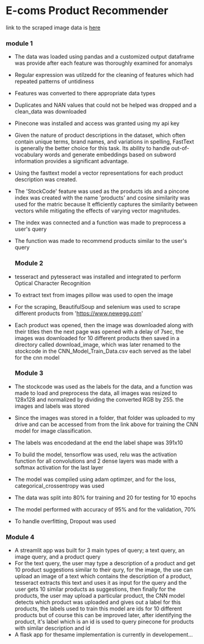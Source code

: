 # E-coms Product Recommender

link to the scraped image data is [here](https://drive.google.com/drive/folders/1F4YVmGjnaF63L6JrsYvwAXVaeHd7ej5L?usp=drive_link)

### module 1
- The data was loaded using pandas and a customized output dataframe was provide after each feature was thoroughly examined for anomalys
- Regular expression was utilzedd for the cleaning of features which had repeated patterns of untidiness
- Features was converted to there appropriate data types
- Duplicates and NAN values that could not be helped was dropped and a clean_data was downloaded
  
- Pinecone was installed and access was granted using my api key
- Given the nature of product descriptions in the dataset, which often contain unique terms, brand names, and variations in spelling, FastText is generally the better choice for this task. Its ability to handle out-of-vocabulary words and generate embeddings based on subword information provides a significant advantage.
- Using the fasttext model a vector representations for each product description was created.
- The 'StockCode' feature was used as the products ids and a pincone index was created with the name 'products' and cosine similarity was used for the matric because It efficiently captures the similarity between vectors while mitigating the effects of varying vector magnitudes.
- The index was connected and a function was made to preprocess a user's query
- The function was made to recommend products similar to the user's query

  ### Module 2
- tesseract and pytesseract was installed and integrated to perform Optical Character Recognition
- To extract text from images pillow was used to open the image
- For the scraping, BeautifulSoup and selenium was used to scrape different products from 'https://www.newegg.com'
- Each product was opened, then the image was downloaded along with their titles then the next page was opened with a delay of 7sec, the images was downloaded for 10 different products then saved in a directory called download_image, which was later renamed to the stockcode in the CNN_Model_Train_Data.csv each served as the label for the cnn model
  ### Module 3
- The stockcode was used as the labels for the data, and a function was made to load and preprocess the data, all images was resized to 128x128 and normalized by dividing the converted RGB by 255. the images and labels was stored
- Since the images was stored in a folder, that folder was uploaded to my drive and can be accessed from from the link above for training the CNN model for image classification.
- The labels was encodedand at the end the label shape was 391x10
- To build the model, tensorflow was used, relu was the activation function for all convolutions and 2 dense layers was made with a softmax activation for the last layer
- The model was compiled using adam optimzer, and for the loss, categorical_crossentropy was used
- The data was split into 80% for training and 20 for testing for 10 epochs
- The model performed with accuracy of 95% and for the validation, 70%
- To handle overfitting, Dropout was used
### Module 4
- A streamlit app was built for 3 main types of query; a text query, an image query, and a product query
- For the text query, the user may type a description of a product and get 10 product suggestions similar to their qury, for the image, the use can upload an image of a text which contains the description of a product, tesseract extracts this text and uses it as input for the query and the user gets 10 similar products as suggestions, then finally for the products, the user may upload a particular product, the CNN model detects which product was uploaded and gives out a label for this products, the labels used to train this model are ids for 10 different products but of course this can be improved later, after identifying the product, it's label which is an id is used to query pinecone for products with similar description and id
 - A flask app for thesame implementation is currently in developement...
